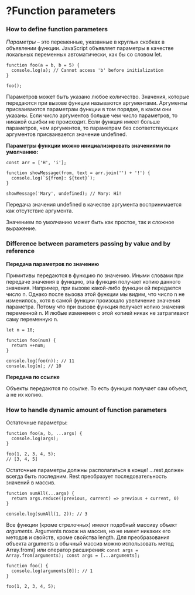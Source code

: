 # ?Function parameters

### How to define function parameters

_Параметры_ – это переменные, указанные в круглых скобках в объявлении функции. JavaScript объявляет параметры в качестве локальных переменных автоматически, как бы со словом let.
~~~
function foo(a = b, b = 5) {
  console.log(a); // Cannot access 'b' before initialization
}

foo();
~~~

Параметров может быть указано любое количество. Значения, которые передаются при вызове функции называются аргументами. Аргументы присваиваются параметрам функции в том порядке, в каком они указаны. Если число аргументов больше чем число параметров, то никакой ошибки не происходит. Если функция имеет больше параметров, чем аргументов, то параметрам без соответствующих аргументов присваивается значение undefined.

__Параметры функции можно инициализировать значениями по умолчанию:__

~~~
const arr = ['H', 'i'];

function showMessage(from, text = arr.join('') + '!') {
  console.log(`${from}: ${text}`);
}

showMessage('Mary', undefined); // Mary: Hi!
~~~

Передача значения undefined в качестве аргумента воспринимается как отсутствие аргумента. 

Значением по умолчанию может быть как простое, так и сложное выражение.

### Difference between parameters passing by value and by reference

__Передача параметров по значению__

Примитивы передаются в функцию по значению. Иными словами при передаче значения в функцию, эта функция получает копию данного значения.
Например, при вызове какой-либо функции ей передается число n. Однако после вызова этой функции мы видим, что число n не изменилось, хотя в самой функции произошло увеличение значения параметра. Потому что при вызове функция получает копию значения переменной n. И любые изменения с этой копией никак не затрагивают саму переменную n.
~~~
let n = 10;

function foo(num) {
  return ++num;
}

console.log(foo(n)); // 11
console.log(n); // 10
~~~

__Передача по ссылке__

Объекты передаются по ссылке. То есть функция получает сам объект, а не их копию.

### How to handle dynamic amount of function parameters

Остаточные параметры:
~~~
function foo(a, b, ...args) {
  console.log(args);
}

foo(1, 2, 3, 4, 5);
// [3, 4, 5]
~~~

Остаточные параметры должны располагаться в конце! ...rest должен всегда быть последним.
Rest преобразует последовательность значений в массив.
~~~
function sumAll(...args) {
  return args.reduce((previous, current) => previous + current, 0)
}

console.log(sumAll(1, 2)); // 3
~~~

Все функции (кроме стрелочных) имеют подобный массиву объект _arguments_.
Arguments похож на массив, но не имеет никаких его методов и свойств, кроме свойства length. Для преобразования объекта arguments в обычный массив можно использовать метод Array.from() или оператор расширения: ```const args = Array.from(arguments); const args = [...arguments];```
~~~
function foo() {
  console.log(arguments[0]); // 1
}

foo(1, 2, 3, 4, 5);
~~~

